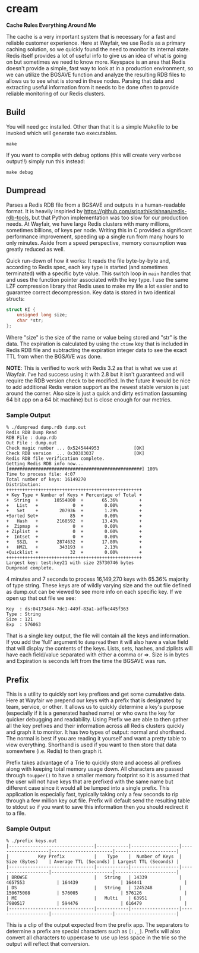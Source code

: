 # cream

**Cache Rules Everything Around Me**

The cache is a very important system that is necessary for a fast and reliable
customer experience. Here at Wayfair, we use Redis as a primary caching
solution, so we quickly found the need to monitor its internal state. Redis
itself provides a lot of useful info to give us an idea of what is going on but
sometimes we need to know more. Keyspace is an area that Redis doesn't provide a
simple, fast way to look at in a production environment, so we can utilize the
BGSAVE function and analyze the resulting RDB files to allows us to see what is
stored in these nodes. Parsing that data and extracting useful information from
it needs to be done often to provide reliable monitoring of our Redis clusters.

## Build

You will need `gcc` installed. Other than that it is a simple Makefile to be
invoked which will generate two executables.

```
make
```

If you want to compile with debug options (this will create very verbose
output!!) simply run this instead:

```
make debug
```

## Dumpread

Parses a Redis RDB file from a BGSAVE and outputs in a human-readable format.
It is heavily inspiried by https://github.com/sripathikrishnan/redis-rdb-tools,
but that Python implementation was too slow for our production needs. At
Wayfair, we have large Redis clusters with many millions, sometimes billions, of
keys per node. Writing this in C provided a significant performance improvement,
speeding up a single run from many hours to only minutes. Aside from a speed
perspective, memory consumption was greatly reduced as well.

Quick run-down of how it works: It reads the file byte-by-byte and, according to
Redis spec, each key type is started (and sometimes terminated) with a specific
byte value. This switch loop in `main` handles that and uses the function
pointer associated with the key type. I use the same LZF compression library
that Redis uses to make my life a lot easier and to guarantee correct
decompression. Key data is stored in two identical structs:

```c
struct KI {
    unsigned long size;
    char *str;
};
```

Where "size" is the size of the name or value being stored and "str" is the
data. The expiration is calculated by using the `ctime` key that is included in
Redis RDB file and subtracting the expiration integer data to see the exact TTL
from when the BGSAVE was done.

**NOTE**: This is verified to work with Redis 3.2 as that is what we use at 
Wayfair. I've had success using it with 2.8 but it isn't guaranteed and will 
require the RDB version check to be modified. In the future it would be nice to
add additional Redis version support as the newest stable version is just around
the corner. Also size is just a quick and dirty estimation (assuming 64 bit app 
on a 64 bit machine) but is close enough for our metrics.

### Sample Output

```
% ./dumpread dump.rdb dump.out
Redis RDB Dump Read
RDB File : dump.rdb
Out File : dump.out
Check magic number ... 0x5245444953             [OK]
Check RDB version  ... 0x30303037               [OK]
Redis RDB file verification complete.
Getting Redis RDB info now...
[##################################################] 100%
Time to process file: 4:07
Total number of keys: 16149270
Distribution:
+++++++++++++++++++++++++++++++++++++++++++++++++++
+ Key Type + Number of Keys + Percentage of Total +
+  String  +      10554800  +       65.36%        +
+   List   +             0  +        0.00%        +
+   Set    +        207936  +        1.29%        +
+Sorted Set+            85  +        0.00%        +
+   Hash   +       2168592  +       13.43%        +
+  Zipmap  +             0  +        0.00%        +
+ Ziplist  +             0  +        0.00%        +
+  Intset  +             0  +        0.00%        +
+   SSZL   +       2874632  +       17.80%        +
+   HMZL   +        343193  +        2.13%        +
+Quicklist +            32  +        0.00%        +
+++++++++++++++++++++++++++++++++++++++++++++++++++
Largest key: test:key21 with size 25730746 bytes
Dumpread complete.
```

4 minutes and 7 seconds to process 16,149,270 keys with 65.36% majority of type
string. These keys are of wildly varying size and the out file defined as 
dump.out can be viewed to see more info on each specific key. 
If we open up that out file we see:

```
Key  : ds:041734d4-7dc1-449f-83a1-adfbc445f363
Type : String
Size : 121
Exp  : 576063
```

That is a single key output, the file will contain all the keys and information.
If you add the 'full' argument to `dumpread` then it will also have a value 
field that will display the contents of the keys. Lists, sets, hashes, and 
ziplists will have each field/value separated with either a comma or =>. Size is
in bytes and Expiration is seconds left from the time the BGSAVE was run.

## Prefix

This is a utility to quickly sort key prefixes and get some cumulative data. 
Here at Wayfair we prepend our keys with a prefix that is designated by team, 
service, or other. It allows us to quickly determine a key's purpose (especially
if it is a generated hashed name) or who owns the key for quicker debugging and 
readability. Using Prefix we are able to then gather all the key prefixes and 
their information across all Redis clusters quickly and graph it to monitor. It 
has two types of output: normal and shorthand. The normal is best if you are 
reading it yourself and want a pretty table to view everything. Shorthand is 
used if you want to then store that data somewhere (i.e. Redis) to then graph 
it.

Prefix takes advantage of a Trie to quickly store and access all prefixes along
with keeping total memory usage down. All characters are passed through
`toupper()` to have a smaller memory footprint so it is assumed that the user
will not have keys that are prefixed with the same name but different case since
it would all be lumped into a single prefix. This application is especially
fast, typically taking only a few seconds to rip through a few million key out
file. Prefix will default send the resulting table to stdout so if you want to
save this information then you should redirect it to a file.

### Sample Output

```
% ./prefix keys.out
|--------------------------------|------------|------------------|--------------------|-----------------------|-----------------------|
|           Key Prefix           |    Type    |  Number of Keys  |    Size (Bytes)    | Average TTL (Seconds) | Largest TTL (Seconds) |
|--------------------------------|------------|------------------|--------------------|-----------------------|-----------------------|
| BROWSE                         |   String   | 14339            | 4657553            | 164439                | 164441                |
| DS                             |   String   | 1245248          | 150675008          | 576005                | 576126                |
| ME                             |   Multi    | 63951            | 7980517            | 594476                | 616479                |
|--------------------------------|------------|------------------|--------------------|-----------------------|-----------------------|
```

This is a clip of the output expected from the prefix app. The separators to
determine a prefix are special characters such as `[:,_]`. Prefix will also
convert all characters to uppercase to use up less space in the trie so the
output will reflect that conversion.
